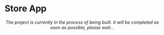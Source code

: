 # Store App
<div align="center"> <em>The project is currently in the process of being built. It will be completed as soon as possible, please wait...</em> </div>